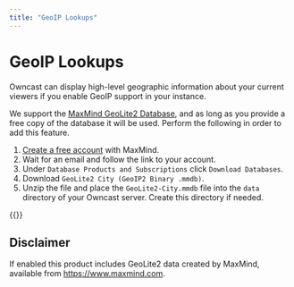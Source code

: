 ```yaml
---
title: "GeoIP Lookups"
---
```


# GeoIP Lookups

Owncast can display high-level geographic information about your current viewers if you enable GeoIP support in your instance.

We support the [MaxMind GeoLite2 Database](https://dev.maxmind.com/geoip/geoip2/geolite2/), and as long as you provide a free copy of the database it will be used.  Perform the following in order to add this feature.

1. [Create a free account](https://www.maxmind.com/en/geolite2/signup) with MaxMind.
1. Wait for an email and follow the link to your account.
1. Under `Database Products and Subscriptions` click `Download Databases`.
1. Download `GeoLite2 City (GeoIP2 Binary .mmdb)`.
1. Unzip the file and place the `GeoLite2-City.mmdb` file into the `data` directory of your Owncast server.  Create this directory if needed.

{{<versionsupport feature="GeoIP" version="0.0.3">}}

## Disclaimer

If enabled this product includes GeoLite2 data created by MaxMind, available from
<a href="https://www.maxmind.com">https://www.maxmind.com</a>.
